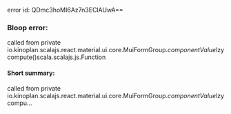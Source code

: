 error id: QDmc3hoMI6Az7n3EClAUwA==
### Bloop error:

called from private io.kinoplan.scalajs.react.material.ui.core.MuiFormGroup$.componentValue$lzycompute()scala.scalajs.js.Function
#### Short summary: 

called from private io.kinoplan.scalajs.react.material.ui.core.MuiFormGroup$.componentValue$lzycompu...